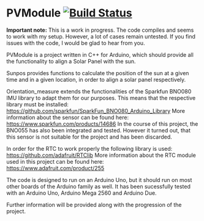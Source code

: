 # PVModule [![Build Status](https://travis-ci.org/Agent0Mess/PVModule.svg?branch=master)](https://travis-ci.org/Agent0Mess/PVModule)
<b>Important note:</b> This is a work in progress. The code compiles and seems to work with my setup. However, a lot
of cases remain untested. If you find issues with the code, I would be glad to hear from you.

PVModule is a project written in C++ for Arduino, which should provide all the functionality to align a Solar Panel with the sun.

Sunpos provides functions to calculate the position of the sun at a given time and in a given location,
in order to align a solar panel respectively. 

Orientation_measure extends the functionalities of the Sparkfun BNO080 IMU library to adapt them for our purposes.
This means that the respective library must be installed: https://github.com/sparkfun/SparkFun_BNO080_Arduino_Library
More information about the sensor can be found here: https://www.sparkfun.com/products/14686
In the course of this project, the BNO055 has also been integrated and tested. However it turned out, that this sensor
is not suitable for the project and has been discarded.

In order for the RTC to work properly the following library is used: https://github.com/adafruit/RTClib
More information about the RTC module used in this project can be found here: https://www.adafruit.com/product/255

The code is designed to run on an Arduino Uno, but it should run on most other boards of the Arduino family as well.
It has been sucessfully tested with an Arduino Uno, Arduino Mega 2560 and Arduino Due.

Further information will be provided along with the progression of the project.

